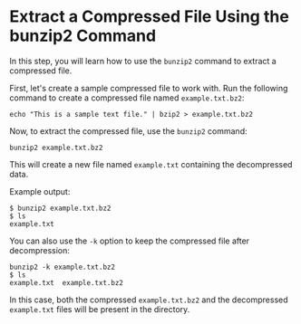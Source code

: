 # Extract a Compressed File Using the bunzip2 Command

In this step, you will learn how to use the `bunzip2` command to extract a compressed file.

First, let's create a sample compressed file to work with. Run the following command to create a compressed file named `example.txt.bz2`:

```
echo "This is a sample text file." | bzip2 > example.txt.bz2
```

Now, to extract the compressed file, use the `bunzip2` command:

```
bunzip2 example.txt.bz2
```

This will create a new file named `example.txt` containing the decompressed data.

Example output:

```
$ bunzip2 example.txt.bz2
$ ls
example.txt
```

You can also use the `-k` option to keep the compressed file after decompression:

```
bunzip2 -k example.txt.bz2
$ ls
example.txt  example.txt.bz2
```

In this case, both the compressed `example.txt.bz2` and the decompressed `example.txt` files will be present in the directory.
